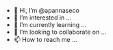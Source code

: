- 👋 Hi, I’m @apannaseco
- 👀 I’m interested in ...
- 🌱 I’m currently learning ...
- 💞️ I’m looking to collaborate on ...
- 📫 How to reach me ...

<!---
apannaseco/apannaseco is a ✨ special ✨ repository because its `README.md` (this file) appears on your GitHub profile.
You can click the Preview link to take a look at your changes.
--->
